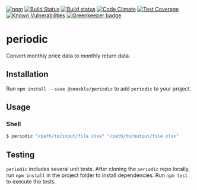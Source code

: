 [![npm](https://img.shields.io/npm/v/@smockle/periodic.svg)](https://www.npmjs.com/package/@smockle/periodic)
[![Build Status](https://travis-ci.org/smockle/periodic.svg?branch=master)](https://travis-ci.org/smockle/periodic)
[![Build status](https://ci.appveyor.com/api/projects/status/625en0ocv60p4nmn?svg=true)](https://ci.appveyor.com/project/smockle/periodic)
[![Code Climate](https://codeclimate.com/github/smockle/periodic/badges/gpa.svg)](https://codeclimate.com/github/smockle/periodic)
[![Test Coverage](https://codeclimate.com/github/smockle/periodic/badges/coverage.svg)](https://codeclimate.com/github/smockle/periodic/coverage)
[![Known Vulnerabilities](https://snyk.io/test/github/smockle/periodic/badge.svg)](https://snyk.io/test/github/smockle/periodic)
[![Greenkeeper badge](https://badges.greenkeeper.io/smockle/periodic.svg)](https://greenkeeper.io/)

# periodic

Convert monthly price data to monthly return data.

## Installation

Run `npm install --save @smockle/periodic` to add `periodic` to your project.

## Usage

### Shell
```Bash
$ periodic "/path/to/input/file.xlsx" "/path/to/output/file.xlsx"
```

## Testing

`periodic` includes several unit tests. After cloning the `periodic` repo locally, run `npm install` in the project folder to install dependencies. Run `npm test` to execute the tests.
